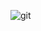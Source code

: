 ![git](https://user-images.githubusercontent.com/58390848/159660947-ee96d6ba-d92b-4153-a0f6-0fad2616e48d.gif)

